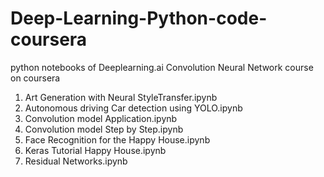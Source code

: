 # Deep-Learning-Python-code-coursera
python notebooks of Deeplearning.ai Convolution Neural Network course on coursera

1. Art Generation with Neural StyleTransfer.ipynb
2. Autonomous driving Car detection using YOLO.ipynb
3. Convolution model Application.ipynb
4. Convolution model Step by Step.ipynb
5. Face Recognition for the Happy House.ipynb
6. Keras Tutorial Happy House.ipynb
7. Residual Networks.ipynb



